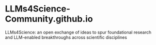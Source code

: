 # LLMs4Science-Community.github.io
LLMs4Science: an open exchange of ideas to spur foundational research and LLM-enabled breakthroughs across scientific disciplines
